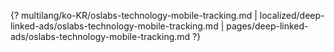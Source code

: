 {? multilang/ko-KR/oslabs-technology-mobile-tracking.md | localized/deep-linked-ads/oslabs-technology-mobile-tracking.md | pages/deep-linked-ads/oslabs-technology-mobile-tracking.md ?}
